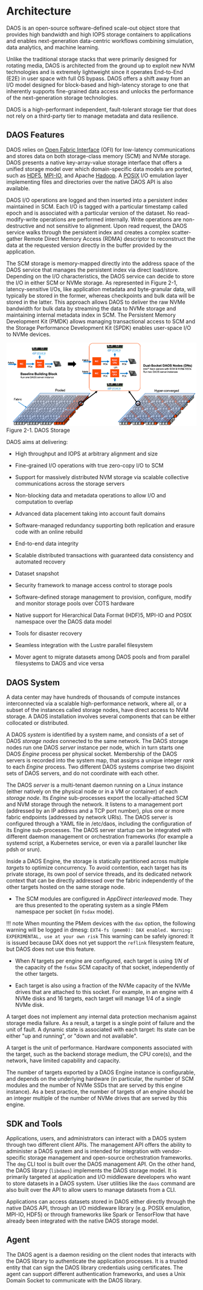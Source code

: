 # Architecture

DAOS is an open-source software-defined scale-out object store that provides
high bandwidth and high IOPS storage containers to applications and enables
next-generation data-centric workflows combining simulation, data analytics,
and machine learning.

Unlike the traditional storage stacks that were primarily designed for
rotating media, DAOS is architected from the ground up to exploit new
NVM technologies and is extremely lightweight since it operates
End-to-End (E2E) in user space with full OS bypass. DAOS offers a shift
away from an I/O model designed for block-based and high-latency storage
to one that inherently supports fine-grained data access and unlocks the
performance of the next-generation storage technologies.

DAOS is a high-performant independent, fault-tolerant storage tier that
does not rely on a third-party tier to manage metadata and data resilience.

## DAOS Features

DAOS relies on [Open Fabric Interface](https://openfabrics.org/downloads/ofiwg/Industry_presentations/2015_HotI23/paper.pdf) (OFI) for low-latency communications and stores data on
both storage-class memory (SCM) and NVMe storage. DAOS presents a native
key-array-value storage interface that offers a unified storage model
over which domain-specific data models are ported, such as [HDF5](../../user/hdf5), [MPI-IO](../../user/mpi-io),
and Apache [Hadoop](../../user/spark). A [POSIX](../../user/posix) I/O emulation layer implementing files and
directories over the native DAOS API is also available.

DAOS I/O operations are logged and then inserted into a persistent index
maintained in SCM. Each I/O is tagged with a particular timestamp called
epoch and is associated with a particular version of the dataset. No
read-modify-write operations are performed internally. Write operations
are non-destructive and not sensitive to alignment. Upon read request,
the DAOS service walks through the persistent index and creates a
complex scatter-gather Remote Direct Memory Access (RDMA) descriptor to
reconstruct the data at the requested version directly in the buffer
provided by the application.

The SCM storage is memory-mapped directly into the address space of the
DAOS service that manages the persistent index via direct load/store.
Depending on the I/O characteristics, the DAOS service can decide to
store the I/O in either SCM or NVMe storage. As represented in Figure
2-1, latency-sensitive I/Os, like application metadata and byte-granular
data, will typically be stored in the former, whereas checkpoints and
bulk data will be stored in the latter. This approach allows DAOS to
deliver the raw NVMe bandwidth for bulk data by streaming the data to
NVMe storage and maintaining internal metadata index in SCM. The
Persistent Memory Development Kit (PMDK) allows managing
transactional access to SCM and the Storage Performance Development Kit
(SPDK) enables user-space I/O to NVMe devices.

![](../admin/media/image1.png)
Figure 2-1. DAOS Storage

DAOS aims at delivering:

-   High throughput and IOPS at arbitrary alignment and size

-   Fine-grained I/O operations with true zero-copy I/O to SCM

-   Support for massively distributed NVM storage via scalable
    collective communications across the storage servers

-   Non-blocking data and metadata operations to allow I/O and
    computation to overlap

-   Advanced data placement taking into account fault domains

-   Software-managed redundancy supporting both replication and erasure
    code with an online rebuild

-   End-to-end data integrity

-   Scalable distributed transactions with guaranteed data consistency
    and automated recovery

-   Dataset snapshot

-   Security framework to manage access control to storage pools

-   Software-defined storage management to provision, configure, modify
    and monitor storage pools over COTS hardware

-   Native support for Hierarchical Data Format (HDF)5, MPI-IO and POSIX
    namespace over the DAOS data model

-   Tools for disaster recovery

-   Seamless integration with the Lustre parallel filesystem

-   Mover agent to migrate datasets among DAOS pools and from parallel
    filesystems to DAOS and vice versa

## DAOS System

A data center may have hundreds of thousands of compute instances
interconnected via a scalable high-performance network, where all, or a
subset of the instances called storage nodes, have direct access to NVM
storage. A DAOS installation involves several components that can be
either collocated or distributed.

A DAOS *system* is identified by a system name, and consists of a set of
DAOS *storage nodes* connected to the same network. The DAOS storage nodes
run one DAOS *server* instance per node, which in turn starts one
DAOS *Engine* process per physical socket. Membership of the DAOS
servers is recorded into the system map, that assigns a unique integer
*rank* to each *Engine* process. Two different DAOS systems comprise
two disjoint sets of DAOS servers, and do not coordinate with each other.

The DAOS *server* is a multi-tenant daemon running on a Linux instance
(either natively on the physical node or in a VM or container) of each
*storage node*. Its *Engine* sub-processes export the locally-attached
SCM and NVM storage through the network. It listens to a management port
(addressed by an IP address and a TCP port number), plus one or more fabric
endpoints (addressed by network URIs).
The DAOS server is configured through a YAML file in /etc/daos,
including the configuration of its Engine sub-processes.
The DAOS server startup can be integrated with different daemon management or
orchestration frameworks (for example a systemd script, a Kubernetes service,
or even via a parallel launcher like pdsh or srun).

Inside a DAOS Engine, the storage is statically partitioned across
multiple *targets* to optimize concurrency. To avoid contention, each
target has its private storage, its own pool of service threads, and its
dedicated network context that can be directly addressed over the fabric
independently of the other targets hosted on the same storage node.

* The SCM modules are configured in *AppDirect interleaved* mode.
  They are thus presented to the operating system as a single PMem
  namespace per socket (in `fsdax` mode).

!!! note
    When mounting the PMem devices with the `dax` option,
    the following warning will be logged in dmesg:
    `EXT4-fs (pmem0): DAX enabled. Warning: EXPERIMENTAL, use at your own risk`
    This warning can be safely ignored: It is issued because
    DAX does not yet support the `reflink` filesystem feature,
    but DAOS does not use this feature.

* When *N* targets per engine are configured,
  each target is using *1/N* of the capacity of the `fsdax` SCM capacity
  of that socket, independently of the other targets.

* Each target is also using a fraction of the NVMe capacity of the NVMe
  drives that are attached to this socket. For example, in an engine
  with 4 NVMe disks and 16 targets, each target will manage 1/4 of
  a single NVMe disk.

A target does not implement any internal data protection mechanism
against storage media failure. As a result, a target is a single point
of failure and the unit of fault.
A dynamic state is associated with each target: Its state can be either
"up and running", or "down and not available".

A target is the unit of performance. Hardware components associated with
the target, such as the backend storage medium, the CPU core(s), and the
network, have limited capability and capacity.

The number of targets exported by a DAOS Engine instance is
configurable, and depends on the underlying hardware (in particular,
the number of SCM modules and the number of NVMe SSDs that are served
by this engine instance). As a best practice, the number of targets
of an engine should be an integer multiple of the number of NVMe drives
that are served by this engine.

## SDK and Tools

Applications, users, and administrators can interact with a DAOS system
through two different client APIs. The management API offers the ability
to administer a DAOS system and is intended for integration with
vendor-specific storage management and open-source
orchestration frameworks. The `dmg` CLI tool is built over the DAOS management
API. On the other hand, the DAOS library (`libdaos`) implements the
DAOS storage model. It is primarily targeted at application and I/O
middleware developers who want to store datasets in a DAOS system. User
utilities like the `daos` command are also built over the API to allow
users to manage datasets from a CLI.

Applications can access datasets stored in DAOS either directly through
the native DAOS API, through an I/O middleware library (e.g. POSIX
emulation, MPI-IO, HDF5) or through frameworks like Spark or TensorFlow
that have already been integrated with the native DAOS storage model.

## Agent

The DAOS agent is a daemon residing on the client nodes that interacts
with the DAOS library to authenticate the application processes. It is a
trusted entity that can sign the DAOS library credentials using
certificates. The agent can support different authentication frameworks,
and uses a Unix Domain Socket to communicate with the DAOS library.
